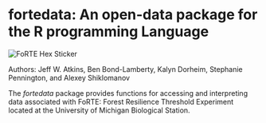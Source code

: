 # fortedata: An open-data package for the R programming Language

![FoRTE Hex Sticker](https://user-images.githubusercontent.com/8354517/87047244-3da40200-c1c8-11ea-91fd-61104ad0f4f8.PNG)



Authors: Jeff W. Atkins, Ben Bond-Lamberty, Kalyn Dorheim, Stephanie Pennington, and Alexey Shiklomanov

The *fortedata* package provides functions for accessing and interpreting data associated with FoRTE: Forest Resilience Threshold Experiment located at the University of Michigan Biological Station. 
